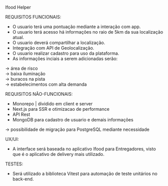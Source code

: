 Ifood Helper

REQUISITOS FUNCIONAIS:

- O usuario terá uma pontuação mediante a interação com app.
- O usuario terá acesso há informações no raio de 5km da sua localização atual.
- O usuario deverá compartilhar a localização.
- Integração com API de Geolocalização.
- O usuario realizar cadastro para uso da plataforma.
- As informações inciais a serem adicionadas serão:

-> área de risco<br/>
-> baixa iluminação<br/>
-> buracos na pista<br/>
-> estabelecimentos com alta demanda<br/>

REQUISITOS NÃO-FUNCIONAIS:

- Monorepo | dividido em client e server
- Next.js para SSR e otimizacao de performance
- API Rest
- MongoDB para cadastro de usuario e demais informações<br/>

-> possibilidade de migração para PostgreSQL mediante necessidade

UX/UI:

- A interface será baseada no aplicativo Ifood para Entregadores, visto que é o aplicativo de delivery mais utilizado.

TESTES:

- Será utilizado a biblioteca Vitest para automação de teste unitários no back-end.
